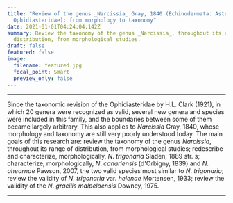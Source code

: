 ```yaml
---
title: "Review of the genus _Narcissia_ Gray, 1840 (Echinodermata: Asteroidea:
  Ophidiasteridae): from morphology to taxonomy"
date: 2021-01-01T04:24:04.142Z
summary: Review the taxonomy of the genus _Narcissia_, throughout its range of
  distribution, from morphological studies.
draft: false
featured: false
image:
  filename: featured.jpg
  focal_point: Smart
  preview_only: false
---
```

---
Since the taxonomic revision of the Ophidiasteridae by H.L. Clark (1921), in which 20 genera
were recognized as valid, several new genera and species were included in this family, and the
boundaries between some of them became largely arbitrary. This also applies to _Narcissia_ Gray,
1840, whose morphology and taxonomy are still very poorly understood today. The main goals
of this research are: review the taxonomy of the genus _Narcissia_, throughout its range of
distribution, from morphological studies; redescribe and characterize, morphologically, _N_.
_trigonaria_ Sladen, 1889 str. s; characterize, morphologically, _N_. _canariensis_ (d'Orbigny, 1839)
 and _N_. _ahearnae_ Pawson, 2007, the two valid species most similar to _N_.
_trigonaria_; review the
 validity of _N_.
_trigonaria_ var. _helenae_ Mortensen, 1933; review the validity of the _N_. _gracilis
 malpeloensis_ Downey, 1975.
 
 ---
